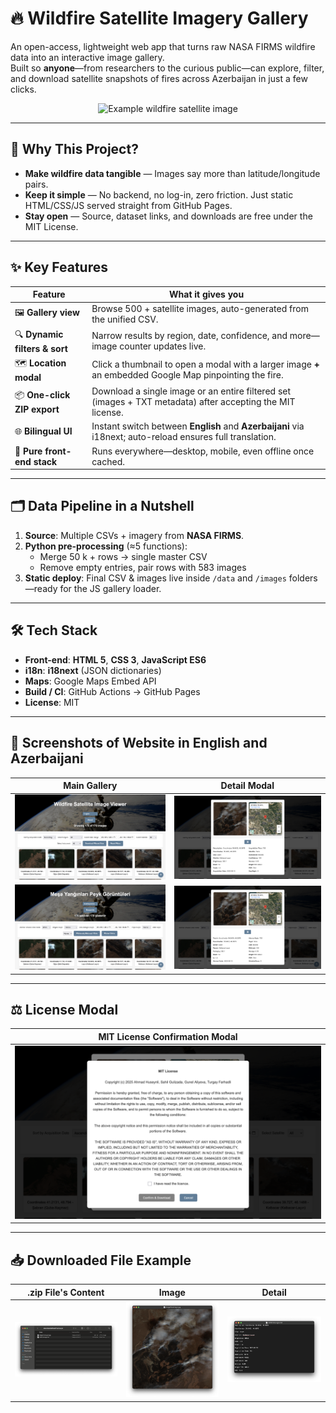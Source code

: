# 🔥 Wildfire Satellite Imagery Gallery

An open-access, lightweight web app that turns raw NASA FIRMS wildfire data into an interactive image gallery.  
Built so **anyone**—from researchers to the curious public—can explore, filter, and download satellite snapshots of fires across Azerbaijan in just a few clicks.

<p align="center">
  <img src="PhotoFile4Wildfire/39.6453_46.0876_100.png" alt="Example wildfire satellite image" width="450">
</p>

---


## 🌟 Why This Project?

- **Make wildfire data tangible** — Images say more than latitude/longitude pairs.
- **Keep it simple** — No backend, no log-in, zero friction. Just static HTML/CSS/JS served straight from GitHub Pages.
- **Stay open** — Source, dataset links, and downloads are free under the MIT License.

---

## ✨ Key Features

| Feature | What it gives you |
|---------|------------------|
| 🖼️ **Gallery view** | Browse 500 + satellite images, auto-generated from the unified CSV. |
| 🔍 **Dynamic filters & sort** | Narrow results by region, date, confidence, and more—image counter updates live. |
| 🗺️ **Location modal** | Click a thumbnail to open a modal with a larger image **+** an embedded Google Map pinpointing the fire. |
| 📦 **One-click ZIP export** | Download a single image or an entire filtered set (images + TXT metadata) after accepting the MIT license. |
| 🌐 **Bilingual UI** | Instant switch between **English** and **Azerbaijani** via i18next; auto-reload ensures full translation. |
| 🚀 **Pure front-end stack** | Runs everywhere—desktop, mobile, even offline once cached. |

---

## 🗂️ Data Pipeline in a Nutshell

1. **Source**: Multiple CSVs + imagery from **NASA FIRMS**.  
2. **Python pre-processing** (≈5 functions):  
   - Merge 50 k + rows → single master CSV  
   - Remove empty entries, pair rows with 583 images  
3. **Static deploy**: Final CSV & images live inside `/data` and `/images` folders—ready for the JS gallery loader.


---

## 🛠️ Tech Stack

- **Front-end**: **HTML 5**, **CSS 3**, **JavaScript ES6**  
- **i18n**: **i18next** (JSON dictionaries)  
- **Maps**: Google Maps Embed API  
- **Build / CI**: GitHub Actions → GitHub Pages  
- **License**: MIT

---

## 📸 Screenshots of Website in English and Azerbaijani

| Main Gallery | Detail Modal |
|--------------|--------------|
| ![Main page](screenshots/mainpage-eng.png) | ![Modal](screenshots/infomodal-eng.png) |
| ![Main page in Azerbaijani](screenshots/mainpage-aze.png) | ![Modal in Azerbaijani](screenshots/infomodal-aze.png) |

---

## ⚖️ License Modal

| MIT License Confirmation Modal |
|--------------|
| ![MIT License](screenshots/mitLicense.png) |

---

## 📥 Downloaded File Example

| .zip File's Content | Image | Detail |
|--------------|--------------|--------------|
| ![Contents](screenshots/downloaded-folder.png) | ![Image](screenshots/image-file.png) | ![Detail](screenshots/image-detail.png) |
